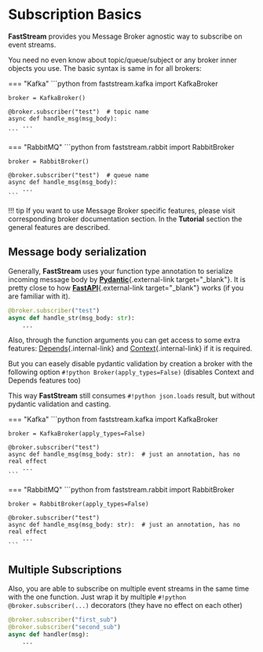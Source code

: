 # Subscription Basics

**FastStream** provides you Message Broker agnostic way to subscribe on event streams.

You need no even know about topic/queue/subject or any broker inner objects you use.
The basic syntax is same in for all brokers:

=== "Kafka"
    ```python
    from faststream.kafka import KafkaBroker

    broker = KafkaBroker()

    @broker.subscriber("test")  # topic name
    async def handle_msg(msg_body):
        ...
    ```

=== "RabbitMQ"
    ```python
    from faststream.rabbit import RabbitBroker

    broker = RabbitBroker()

    @broker.subscriber("test")  # queue name
    async def handle_msg(msg_body):
        ...
    ```

!!! tip
    If you want to use Message Broker specific features, please visit corresponding broker documentation section.
    In the **Tutorial** section the general features are described.

## Message body serialization

Generally, **FastStream** uses your function type annotation to serialize incoming message body by [**Pydantic**](https://docs.pydantic.dev){.external-link target="_blank"}. It is pretty close to how [**FastAPI**](https://fastapi.tiangolo.com){.external-link target="_blank"} works (if you are familiar with it).

```python
@broker.subscriber("test")
async def handle_str(msg_body: str):
    ...
```

Also, through the function arguments you can get access to some extra features: [Depends](../dependencies/index.md){.internal-link} and [Context](../context/existed.md){.internal-link} if it is required.

But you can easely disable pydantic validation by creation a broker with the following option `#!python Broker(apply_types=False)` (disables Context and Depends features too)

This way **FastStream** still consumes `#!python json.loads` result, but without pydantic validation and casting.

=== "Kafka"
    ```python
    from faststream.kafka import KafkaBroker

    broker = KafkaBroker(apply_types=False)

    @broker.subscriber("test")
    async def handle_msg(msg_body: str):  # just an annotation, has no real effect
        ...
    ```

=== "RabbitMQ"
    ```python
    from faststream.rabbit import RabbitBroker

    broker = RabbitBroker(apply_types=False)

    @broker.subscriber("test")
    async def handle_msg(msg_body: str):  # just an annotation, has no real effect
        ...
    ```

## Multiple Subscriptions

Also, you are able to subscribe on multiple event streams in the same time with the one function. Just wrap it by multiple `#!python @broker.subscriber(...)` decorators (they have no effect on each other)

```python
@broker.subscriber("first_sub")
@broker.subscriber("second_sub")
async def handler(msg):
    ...
```
